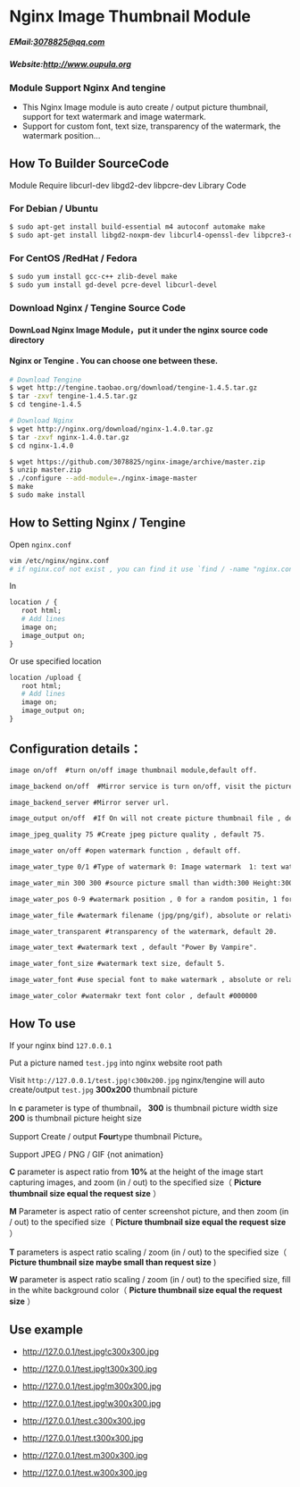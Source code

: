 # Nginx Image Thumbnail Module


##### EMail:<3078825@qq.com>
##### Website:<http://www.oupula.org>


### Module Support Nginx And tengine

- This Nginx Image module is auto create / output picture thumbnail, support for text watermark and image watermark.
- Support for custom font, text size, transparency of the watermark, the watermark position... 


## How To Builder SourceCode 

Module Require libcurl-dev  libgd2-dev  libpcre-dev Library Code

### For Debian / Ubuntu 
```bash
$ sudo apt-get install build-essential m4 autoconf automake make 
$ sudo apt-get install libgd2-noxpm-dev libcurl4-openssl-dev libpcre3-dev
```

### For CentOS /RedHat / Fedora
```bash
$ sudo yum install gcc-c++ zlib-devel make 
$ sudo yum install gd-devel pcre-devel libcurl-devel 
```

### Download Nginx / Tengine Source Code

#### DownLoad Nginx Image Module，put it under the nginx source code directory
#### Nginx or Tengine . You can choose one between these.

```bash
# Download Tengine
$ wget http://tengine.taobao.org/download/tengine-1.4.5.tar.gz
$ tar -zxvf tengine-1.4.5.tar.gz
$ cd tengine-1.4.5
```

```bash
# Download Nginx
$ wget http://nginx.org/download/nginx-1.4.0.tar.gz
$ tar -zxvf nginx-1.4.0.tar.gz
$ cd nginx-1.4.0
```

```bash
$ wget https://github.com/3078825/nginx-image/archive/master.zip
$ unzip master.zip
$ ./configure --add-module=./nginx-image-master
$ make
$ sudo make install 
```

## How to Setting Nginx / Tengine

Open `nginx.conf` 

```bash
vim /etc/nginx/nginx.conf 
# if nginx.cof not exist , you can find it use `find / -name "nginx.conf`
```

In

```apache
location / {
   root html;
   # Add lines
   image on;
   image_output on;
}
```

Or use specified location

```apache
location /upload {
   root html; 
   # Add lines
   image on;
   image_output on;
}
```


## Configuration details：
```apache
image on/off  #turn on/off image thumbnail module,default off.

image_backend on/off  #Mirror service is turn on/off, visit the picture url. if picture file does not exist, will be automatically downloaded from the mirror server into local server , default off.

image_backend_server #Mirror server url.

image_output on/off  #If On will not create picture thumbnail file , default off.

image_jpeg_quality 75 #Create jpeg picture quality , default 75.

image_water on/off #open watermark function , default off.

image_water_type 0/1 #Type of watermark 0: Image watermark  1: text watermark.

image_water_min 300 300 #source picture small than width:300 Height:300 will not add watermark.

image_water_pos 0-9 #watermark position , 0 for a random positin, 1 for the top ranking left, 2 centered in the top , 3 for the top ranking right, 4 Central left, 5 Middle center, 6 Central habitat right, 7 bottom of the left, 8 centered at the bottom ,9 bottom of the right.

image_water_file #watermark filename (jpg/png/gif), absolute or relative path of the watermark image.

image_water_transparent #transparency of the watermark, default 20.

image_water_text #watermark text , default "Power By Vampire".

image_water_font_size #watermark text size, default 5.

image_water_font #use special font to make watermark , absolute or relative path of fontname. 

image_water_color #watermakr text font color , default #000000
```

## How To use

If your nginx bind `127.0.0.1`

Put a picture named `test.jpg` into nginx website root path


Visit `http://127.0.0.1/test.jpg!c300x200.jpg` nginx/tengine will auto  create/output   `test.jpg` **300x200** thumbnail picture

In **c** parameter is type of thumbnail， **300** is thumbnail picture width size     **200** is thumbnail picture height size

Support Create / output **Four**type thumbnail Picture。

Support JPEG / PNG / GIF {not animation}


**C** parameter is aspect ratio from  **10%**  at the height of the image start capturing images, and zoom (in / out) to the specified size（ **Picture thumbnail size equal the request size** ）
 
**M** Parameter is aspect ratio of center screenshot picture, and then zoom (in / out) to the specified size（ **Picture thumbnail size equal the request size** ）

**T** parameters is aspect ratio scaling / zoom (in / out) to the specified size（ **Picture thumbnail size maybe small than request size** )

**W** parameter is aspect ratio scaling / zoom (in / out) to the specified size, fill in the white background color（ **Picture thumbnail size equal the request size** ）


 
## Use example

- http://127.0.0.1/test.jpg!c300x300.jpg

- http://127.0.0.1/test.jpg!t300x300.jpg

- http://127.0.0.1/test.jpg!m300x300.jpg

- http://127.0.0.1/test.jpg!w300x300.jpg

- http://127.0.0.1/test.c300x300.jpg

- http://127.0.0.1/test.t300x300.jpg

- http://127.0.0.1/test.m300x300.jpg

- http://127.0.0.1/test.w300x300.jpg





